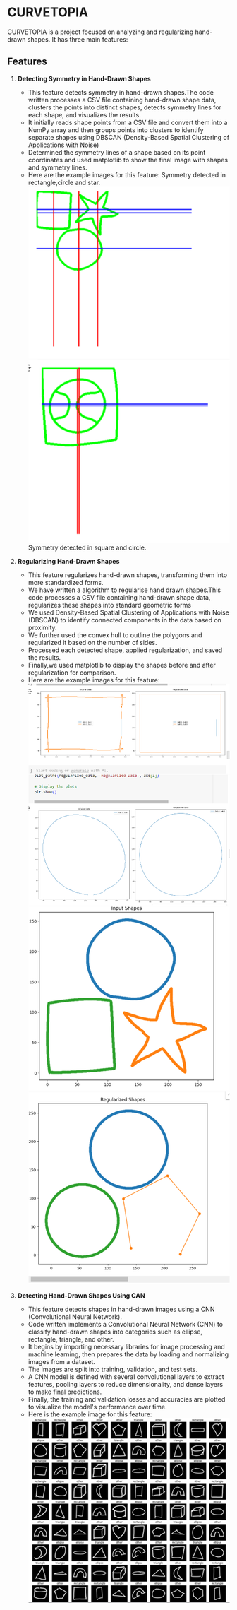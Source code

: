 # CURVETOPIA

CURVETOPIA is a project focused on analyzing and regularizing hand-drawn shapes. It has three main features:

## Features

1. **Detecting Symmetry in Hand-Drawn Shapes**
   - This feature detects symmetry in hand-drawn shapes.The code written processes a CSV file containing hand-drawn shape data, clusters the points into distinct 
     shapes, detects symmetry lines for each shape, and visualizes the results.
   - It initially reads shape points from a CSV file and convert them into a NumPy array and then groups points into clusters to identify separate shapes using 
     DBSCAN (Density-Based Spatial Clustering of Applications with Noise)
   - Determined the symmetry lines of a shape based on its point coordinates and used matplotlib to show the final image with shapes and symmetry lines.  
   - Here are the example images for this feature:
     Symmetry detected in rectangle,circle and star.
     ![Symmetry Image 1](symmetry1.png) 
     ![Symmetry Image 2](symmetry2.png) Symmetry detected in square and circle.
     

2. **Regularizing Hand-Drawn Shapes**
   - This feature regularizes hand-drawn shapes, transforming them into more standardized forms.
   - We have written a algorithm to regularise hand drawn shapes.This code processes a CSV file containing hand-drawn shape data, regularizes these shapes into 
     standard geometric forms
   - We used Density-Based Spatial Clustering of Applications with Noise (DBSCAN) to identify connected components in the data based on proximity.
   - We further used the convex hull to outline the polygons and regularized it based on the number of sides.
   - Processed each detected shape, applied regularization, and saved the results.
   - Finally,we used matplotlib to display the shapes before and after regularization for comparison.
   - Here are the example images for this feature:
     ![Regularization Image 1](Regularize1.png)
     ![Regularization Image 2](Regularize2.png)
     ![Regularization Input](RegularizeInput.png)
     ![Regularization Output](RegularizeOutput.png)


3. **Detecting Hand-Drawn Shapes Using CAN**
   - This feature detects shapes in hand-drawn images using a CNN (Convolutional Neural Network).
   - Code written implements a Convolutional Neural Network (CNN) to classify hand-drawn shapes into categories such as ellipse, rectangle, triangle, and other.
   - It begins by importing necessary libraries for image processing and machine learning, then prepares the data by loading and normalizing images from a dataset.
   - The images are split into training, validation, and test sets.
   - A CNN model is defined with several convolutional layers to extract features, pooling layers to reduce dimensionality, and dense layers to make final 
     predictions.
   - Finally, the training and validation losses and accuracies are plotted to visualize the model's performance over time.
   - Here is the example image for this feature:
     ![Shape Detection Image](ShapeDetection.png)
